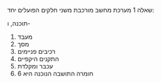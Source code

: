 שאלה 1
מערכת מחשב מורכבת משני חלקים הפועלים יחד:

תוכנה, ו-
1. מעבד 
2. מסך 
3. רכיבים פניימים 
4. התקנים היקפיים
5. עכבר ומקלדת 
6. חומרה 
התושבה הנוכנה היא 6
